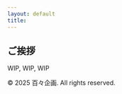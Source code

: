 ```yaml
---
layout: default
title:
---
```


## ご挨拶

WIP, WIP, WIP

<footer>
  <p>&copy; 2025 百々企画. All rights reserved.</p>
</footer>
